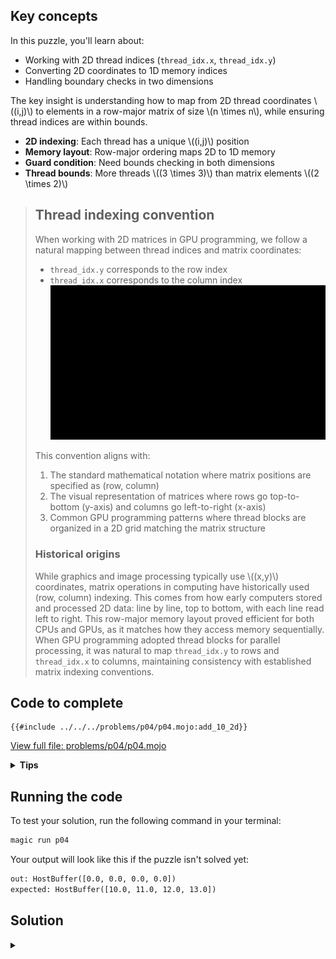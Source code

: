 ## Key concepts

In this puzzle, you'll learn about:
- Working with 2D thread indices (`thread_idx.x`, `thread_idx.y`)
- Converting 2D coordinates to 1D memory indices
- Handling boundary checks in two dimensions

The key insight is understanding how to map from 2D thread coordinates \\((i,j)\\) to elements in a row-major matrix of size \\(n \times n\\), while ensuring thread indices are within bounds.

- **2D indexing**: Each thread has a unique \\((i,j)\\) position
- **Memory layout**: Row-major ordering maps 2D to 1D memory
- **Guard condition**: Need bounds checking in both dimensions
- **Thread bounds**: More threads \\((3 \times 3)\\) than matrix elements \\((2 \times 2)\\)

> ## Thread indexing convention
> When working with 2D matrices in GPU programming, we follow a natural mapping between thread indices and matrix coordinates:
> - `thread_idx.y` corresponds to the row index
> - `thread_idx.x` corresponds to the column index
> ![2D thread indexing](./media/videos/720p30/thread_indexing_viz.gif)
>
> This convention aligns with:
> 1. The standard mathematical notation where matrix positions are specified as (row, column)
> 2. The visual representation of matrices where rows go top-to-bottom (y-axis) and columns go left-to-right (x-axis)
> 3. Common GPU programming patterns where thread blocks are organized in a 2D grid matching the matrix structure
>
> ### Historical origins
> While graphics and image processing typically use \\((x,y)\\) coordinates, matrix operations in computing have historically used (row, column) indexing. This comes from how early computers stored and processed 2D data: line by line, top to bottom, with each line read left to right. This row-major memory layout proved efficient for both CPUs and GPUs, as it matches how they access memory sequentially. When GPU programming adopted thread blocks for parallel processing, it was natural to map `thread_idx.y` to rows and `thread_idx.x` to columns, maintaining consistency with established matrix indexing conventions.

## Code to complete

```mojo
{{#include ../../../problems/p04/p04.mojo:add_10_2d}}
```
<a href="{{#include ../_includes/repo_url.md}}/blob/main/problems/p04/p04.mojo" class="filename">View full file: problems/p04/p04.mojo</a>

<details>
<summary><strong>Tips</strong></summary>

<div class="solution-tips">

1. Get 2D indices: `row = thread_idx.y`, `col = thread_idx.x`
2. Add guard: `if row < size and col < size`
3. Inside guard add 10 in row-major way!
</div>
</details>

## Running the code

To test your solution, run the following command in your terminal:

```bash
magic run p04
```

Your output will look like this if the puzzle isn't solved yet:
```txt
out: HostBuffer([0.0, 0.0, 0.0, 0.0])
expected: HostBuffer([10.0, 11.0, 12.0, 13.0])
```

## Solution

<details class="solution-details">
<summary></summary>

```mojo
{{#include ../../../solutions/p04/p04.mojo:add_10_2d_solution}}
```

<div class="solution-explanation">

This solution:
1. Get 2D indices:  `row = thread_idx.y`, `col = thread_idx.x`
2. Add guard: `if row < size and col < size`
3. Inside guard: `out[row * size + col] = a[row * size + col] + 10.0`
</div>
</details>
